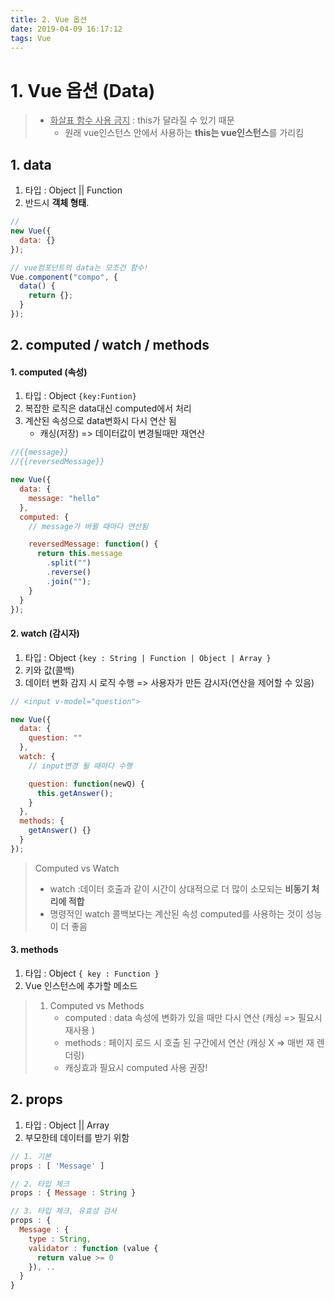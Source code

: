 ```yaml
---
title: 2. Vue 옵션
date: 2019-04-09 16:17:12
tags: Vue
---
```


# 1. Vue 옵션 (Data)

> - <u>화살표 함수 사용 금지</u> : this가 달라질 수 있기 때문
>   - 원래 vue인스턴스 안에서 사용하는 **this는 vue인스턴스**를 가리킴

## 1. data

1. 타입 : Object || Function
2. 반드시 **객체 형태**.

```js
//
new Vue({
  data: {}
});

// vue컴포넌트의 data는 모조건 함수!
Vue.component("compo", {
  data() {
    return {};
  }
});
```

## 2. computed / watch / methods

#### 1. computed (속성)

1. 타입 : Object `{key:Funtion}`
2. 복잡한 로직은 data대신 computed에서 처리
3. 계산된 속성으로 data변화시 다시 연산 됨
   - 캐싱(저장) => 데이터값이 변경될때만 재연산

```js
//{{message}}
//{{reversedMessage}}

new Vue({
  data: {
    message: "hello"
  },
  computed: {
    // message가 바뀔 때마다 연산됨

    reversedMessage: function() {
      return this.message
        .split("")
        .reverse()
        .join("");
    }
  }
});
```

#### 2. watch (감시자)

1. 타입 : Object `{key : String | Function | Object | Array }`
2. 키와 값(콜백)
3. 데이터 변화 감지 시 로직 수행 => 사용자가 만든 감시자(연산을 제어할 수 있음)

```js
// <input v-model="question">

new Vue({
  data: {
    question: ""
  },
  watch: {
    // input변경 될 때마다 수행

    question: function(newQ) {
      this.getAnswer();
    }
  },
  methods: {
    getAnswer() {}
  }
});
```

> Computed vs Watch
>
> - watch :데이터 호출과 같이 시간이 상대적으로 더 많이 소모되는 **비동기 처리에 적합**
> - 명령적인 watch 콜백보다는 계산된 속성 computed를 사용하는 것이 성능이 더 좋음

#### 3. methods

1. 타입 : Object `{ key : Function }`
2. Vue 인스턴스에 추가할 메소드

> 1. Computed vs Methods
>    - computed : data 속성에 변화가 있을 때만 다시 연산 (캐싱 => 필요시 재사용 )
>    - methods : 페이지 로드 시 호출 된 구간에서 연산 (캐싱 X => 매번 재 렌더링)
>    - 캐싱효과 필요시 computed 사용 권장!

## 2. props

1. 타입 : Object || Array
2. 부모한테 데이터를 받기 위함

```js
// 1. 기본
props : [ 'Message' ]

// 2. 타입 체크
props : { Message : String }

// 3. 타입 체크, 유효성 검사
props : {
  Message : {
    type : String,
    validator : function (value {
      return value >= 0
    }), ..
  }
}
```
